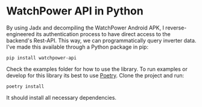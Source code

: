 # WatchPower API in Python

By using Jadx and decompiling the WatchPower Android APK, I reverse-engineered its authentication process to have direct access to the backend's Rest-API. This way, we can programmatically query inverter data. I've made this available through a Python package in pip:

```shell
pip install watchpower-api
```

Check the examples folder for how to use the library.
To run examples or develop for this library its best to use [Poetry](https://python-poetry.org/). Clone the project and run:

```
poetry install
```

It should install all necessary dependencies.

